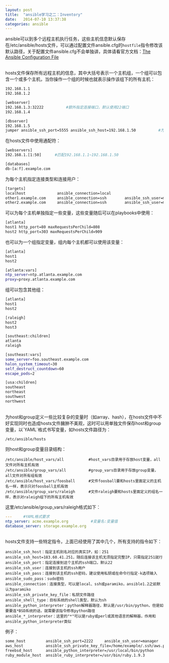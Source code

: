 ```yaml
---
layout: post
title:  "ansible学习之二：Inventory"
date:   2014-07-10 13:37:38
categories: ansible
---
```


ansible可以到多个远程主机执行任务，这些主机信息默认保存在/etc/ansible/hosts文件，可以通过配置文件ansible.cfg的`hostfile`指令修改该默认路径，关于配置文件ansible.cfg不会单独讲，具体请看官方文档：[The Ansible Configuration File](http://docs.ansible.com/intro_configuration.html)

<br />
hosts文件保存所有远程主机的信息，其中大括号表示一个主机组，一个组可以包含一个或多个主机，当你操作一个组的时候也就表示操作该组下的所有主机：

```bash
192.168.1.1
192.168.1.2

[webserver]
192.168.1.3:32222          #额外指定连接端口，默认使用22端口
192.168.1.4

[dbserver]
192.168.1.5
jumper ansible_ssh_port=5555 ansible_ssh_host=192.168.1.50          #为一个主机指定别名
```


在hosts文件中使用通配符：

```bash
[webservers]
192.168.1.[1:50]      #匹配192.168.1.1~192.168.1.50

[databases]
db-[a:f].example.com
```


为每个主机指定连接类型和连接用户：

```bash
[targets]
localhost              ansible_connection=local
other1.example.com     ansible_connection=ssh        ansible_ssh_user=mpdehaan
other2.example.com     ansible_connection=ssh        ansible_ssh_user=mdehaan
```


可以为每个主机单独指定一些变量，这些变量随后可以在playbooks中使用：

```bash
[atlanta]
host1 http_port=80 maxRequestsPerChild=808
host2 http_port=303 maxRequestsPerChild=909
```


也可以为一个组指定变量，组内每个主机都可以使用该变量：

```bash
[atlanta]
host1
host2

[atlanta:vars]
ntp_server=ntp.atlanta.example.com
proxy=proxy.atlanta.example.com
```


组可以包含其他组：

```bash
[atlanta]
host1
host2

[raleigh]
host2
host3

[southeast:children]
atlanta
raleigh

[southeast:vars]          
some_server=foo.southeast.example.com
halon_system_timeout=30
self_destruct_countdown=60
escape_pods=2

[usa:children]
southeast
northeast
southwest
northwest
```


<br />
为host和group定义一些比较复杂的变量时（如array、hash），在hosts文件中不好实现同时也造成hosts文件臃肿不美观，这时可以用单独文件保存host和group变量，以`YAML`格式书写变量，如hosts文件路径为：

```
/etc/ansible/hosts
```
则host和group变量目录结构：

```
/etc/ansible/host_vars/all           #host_vars目录用于存放host变量，all文件对所有主机有效
/etc/ansible/group_vars/all          #group_vars目录用于存放group变量，all文件对所有组有效
/etc/ansible/host_vars/foosball      #文件foosball要和hosts里面定义的主机名一样，表示只对foosball主机有效
/etc/ansible/group_vars/raleigh      #文件raleigh要和hosts里面定义的组名一样，表示对raleigh组下的所有主机有效
```

这里/etc/ansible/group_vars/raleigh格式如下：

```yaml
---     #YAML格式要求
ntp_server: acme.example.org          #变量名:变量值
database_server: storage.example.org
```


<br />
hosts文件支持一些特定指令，上面已经使用了其中几个，所有支持的指令如下：

```
ansible_ssh_host：指定主机别名对应的真实IP，如：251  ansible_ssh_host=183.60.41.251，随后连接该主机无须指定完整IP，只需指定251就行
ansible_ssh_port：指定连接到这个主机的ssh端口，默认22
ansible_ssh_user：连接到该主机的ssh用户
ansible_ssh_pass：连接到该主机的ssh密码，建议使用私钥或在命令行指定-k选项输入
ansible_sudo_pass：sudo密码
ansible_connection：连接类型，可以是local、ssh或paramiko，ansible1.2之前默认为paramiko
ansible_ssh_private_key_file：私钥文件路径
ansible_shell_type：目标系统的shell类型，默认为sh
ansible_python_interpreter：python解释器路径，默认是/usr/bin/python，但是如要要连*BSD系统的话，就需要该指令修改python路径
ansible_*_interpreter：这里的"*"可以是ruby或perl或其他语言的解释器，作用和ansible_python_interpreter类似
```

例子：

```bash
some_host         ansible_ssh_port=2222     ansible_ssh_user=manager
aws_host          ansible_ssh_private_key_file=/home/example/.ssh/aws.pem
freebsd_host      ansible_python_interpreter=/usr/local/bin/python
ruby_module_host  ansible_ruby_interpreter=/usr/bin/ruby.1.9.3
```
